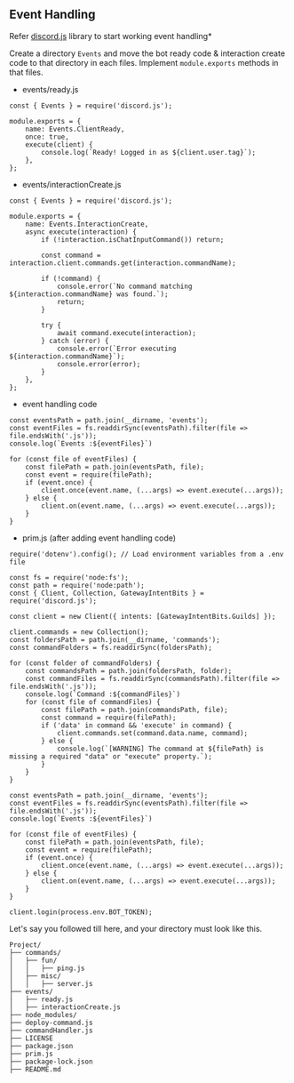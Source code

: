 ## Event Handling
Refer [discord.js](https://discordjs.guide/creating-your-bot/event-handling.html) library to start working event handling*

Create a directory `Events` and move the bot ready code  & interaction create code to that directory in each files. Implement `module.exports` methods in that files.

- events/ready.js
```
const { Events } = require('discord.js');

module.exports = {
	name: Events.ClientReady,
	once: true,
	execute(client) {
		console.log(`Ready! Logged in as ${client.user.tag}`);
	},
};
```

- events/interactionCreate.js
```
const { Events } = require('discord.js');

module.exports = {
	name: Events.InteractionCreate,
	async execute(interaction) {
		if (!interaction.isChatInputCommand()) return;

		const command = interaction.client.commands.get(interaction.commandName);

		if (!command) {
			console.error(`No command matching ${interaction.commandName} was found.`);
			return;
		}

		try {
			await command.execute(interaction);
		} catch (error) {
			console.error(`Error executing ${interaction.commandName}`);
			console.error(error);
		}
	},
};
```
- event handling code
```
const eventsPath = path.join(__dirname, 'events');
const eventFiles = fs.readdirSync(eventsPath).filter(file => file.endsWith('.js'));
console.log(`Events :${eventFiles}`)

for (const file of eventFiles) {
	const filePath = path.join(eventsPath, file);
	const event = require(filePath);
	if (event.once) {
		client.once(event.name, (...args) => event.execute(...args));
	} else {
		client.on(event.name, (...args) => event.execute(...args));
	}
}
```

- prim.js (after adding event handling code)
```
require('dotenv').config(); // Load environment variables from a .env file

const fs = require('node:fs');
const path = require('node:path');
const { Client, Collection, GatewayIntentBits } = require('discord.js');

const client = new Client({ intents: [GatewayIntentBits.Guilds] });

client.commands = new Collection();
const foldersPath = path.join(__dirname, 'commands');
const commandFolders = fs.readdirSync(foldersPath);

for (const folder of commandFolders) {
	const commandsPath = path.join(foldersPath, folder);
	const commandFiles = fs.readdirSync(commandsPath).filter(file => file.endsWith('.js'));
	console.log(`Command :${commandFiles}`)
	for (const file of commandFiles) {
		const filePath = path.join(commandsPath, file);
		const command = require(filePath);
		if ('data' in command && 'execute' in command) {
			client.commands.set(command.data.name, command);
		} else {
			console.log(`[WARNING] The command at ${filePath} is missing a required "data" or "execute" property.`);
		}
	}
}

const eventsPath = path.join(__dirname, 'events');
const eventFiles = fs.readdirSync(eventsPath).filter(file => file.endsWith('.js'));
console.log(`Events :${eventFiles}`)

for (const file of eventFiles) {
	const filePath = path.join(eventsPath, file);
	const event = require(filePath);
	if (event.once) {
		client.once(event.name, (...args) => event.execute(...args));
	} else {
		client.on(event.name, (...args) => event.execute(...args));
	}
}

client.login(process.env.BOT_TOKEN);
```
Let's say you followed till here, and your directory must look like this.
```
Project/
├── commands/
│   ├── fun/
│   │   ├── ping.js
│   ├── misc/
│   │   ├── server.js
├── events/
│   ├── ready.js
│   ├── interactionCreate.js
├── node_modules/
├── deploy-command.js
├── commandHandler.js
├── LICENSE
├── package.json
├── prim.js
├── package-lock.json
├── README.md
```
